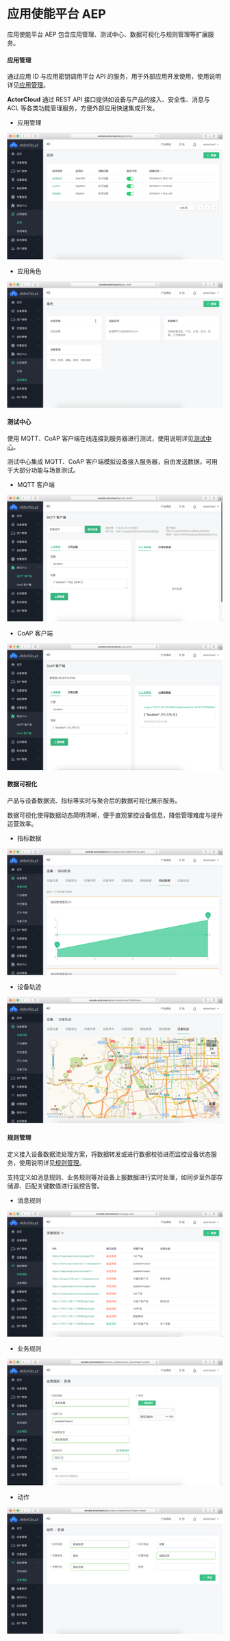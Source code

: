 # 应用使能平台 AEP

应用使能平台 AEP 包含应用管理、测试中心、数据可视化与规则管理等扩展服务。


#### 应用管理

通过应用 ID 与应用密钥调用平台 API 的服务，用于外部应用开发使用，使用说明详见[应用管理](/application/application.md)。

**ActorCloud** 通过 REST API 接口提供如设备与产品的接入、安全性、消息与 ACL 等各类功能管理服务，方便外部应用快速集成开发。

- 应用管理

![application](assets/application.png)


- 应用角色

![application_rule](assets/application_rule.png)




#### 测试中心

使用 MQTT、CoAP 客户端在线连接到服务器进行测试，使用说明详见[测试中心](/test_center/mqtt.md)。

测试中心集成 MQTT、CoAP 客户端模拟设备接入服务器，自由发送数据，可用于大部分功能与场景测试。

- MQTT 客户端

![alerts](assets/mqtt.png)


- CoAP 客户端

![coap](assets/coap.png)




#### 数据可视化

产品与设备数据流、指标等实时与聚合后的数据可视化展示服务。

数据可视化使得数据动态简明清晰，便于直观掌控设备信息，降低管理难度与提升运营效率。

- 指标数据

![metrics_data](assets/metrics_data.png)


- 设备轨迹

![location_line](assets/location_line.png)



#### 规则管理

定义接入设备数据流处理方案，将数据转发或进行数据校验进而监控设备状态服务，使用说明详见[规则管理](/rule_engine/message_rules.md)。

支持定义如消息规则、业务规则等对设备上报数据进行实时处理，如同步至外部存储源、匹配关键数值进行监控告警。


- 消息规则

![message_rule](assets/message_rule.png)


- 业务规则

![business_rules](assets/business_rules.png)


- 动作

![action](assets/action.png)
